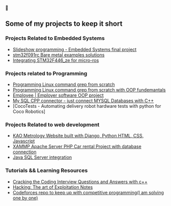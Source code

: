 &#129535;

## Some of my projects to keep it short


### Projects Related to Embedded Systems
- [Slideshow programming - Embedded Systems final project](https://github.com/followthwhiterabbit/GLCD_slideshow_project)
- [stm32f091rc Bare metal examples solutions](https://github.com/followthwhiterabbit/stm32f091rc_bare_metal_examples)
- [Integrating STM32F446_ze for micro-ros ](https://github.com/followthwhiterabbit/ros2_microros_publisher_subscriber)



### Projects related to Programming 
- [Programming Linux command grep from scratch](https://github.com/followthwhiterabbit/grep_cpp)
- [Programming Linux command grep from scratch with OOP fundemantals](https://github.com/followthwhiterabbit/grep_oop)
- [Employee | Employer software OOP project](https://github.com/followthwhiterabbit/OOP_Project)
- [My SQL CPP connector - just connect MYSQL Databases with C++ ](https://github.com/followthwhiterabbit/mysql_cpp_connector)
- [CocoTests - Automating delivery robot hardware tests with python for Coco Robotics]


### Projects Related to web development
- [KAO Metrology Website built with Django, Python HTML, CSS, Javascript](https://github.com/followthwhiterabbit/kao_website_ci_cd)
- [XAMMP Apache Server PHP Car rental Project with database connection](https://github.com/followthwhiterabbit/xammp_car_rental_s7697)
- [Java SQL Server integration](https://github.com/followthwhiterabbit/wwsis_java_sql_server_integration)

### Tutorials && Learning Resources
- [Cracking the Coding Interview Questions and Answers with c++](https://github.com/followthwhiterabbit/cracking_the_coding_interview)
- [Hacking: The art of Exploitation Notes](https://github.com/followthwhiterabbit/hacking_the_art_of_exploitation)
- [Codeforces repo to keep up with competitive programming(I am solving one by one)](https://github.com/followthwhiterabbit/codeforces)
